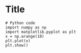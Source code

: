 # Title
```{code-cell} python
# Python code
import numpy as np
import matplotlib.pyplot as plt
x = np.arange(10)
plt.plot(x)
plt.show()
```